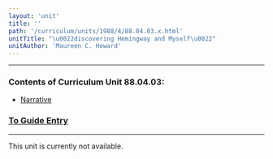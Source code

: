 ```yaml
---
layout: 'unit'
title: ''
path: '/curriculum/units/1988/4/88.04.03.x.html'
unitTitle: "\u0022discovering Hemingway and Myself\u0022"
unitAuthor: 'Maureen C. Howard'
---
```


<body>
<hr/>
 <h3>
  Contents of Curriculum Unit 88.04.03:
 </h3>
 <ul>
  <a href="#a">
   <li>
    Narrative
   </li>
  </a>
 </ul>
 <h3>
  <a href="../../../guides/1988/4/88.04.03.x.html">
   To Guide Entry
  </a>
 </h3>
<hr/>
 This unit is currently not available.

</body>
